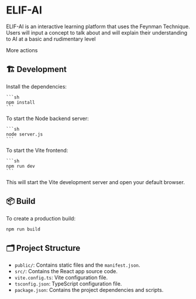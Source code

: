 # ELIF-AI
ELIF-AI is an interactive learning platform that uses the Feynman Technique. Users will input a concept to talk about and will explain their understanding to AI at a basic and rudimentary level

More actions
## 🏗️ Development

Install the dependencies:

    ```sh
    npm install
    ```

To start the Node backend server:

    ```sh
    node server.js
    ```

To start the Vite frontend:

    ```sh
    npm run dev
    ```

This will start the Vite development server and open your default browser.

## 📦 Build

To create a production build:

```sh
npm run build
```


## 🗂️ Project Structure

-   `public/`: Contains static files and the `manifest.json`.
-   `src/`: Contains the React app source code.
-   `vite.config.ts`: Vite configuration file.
-   `tsconfig.json`: TypeScript configuration file.
-   `package.json`: Contains the project dependencies and scripts.

